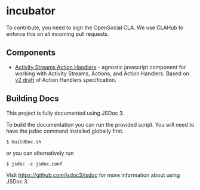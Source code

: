 incubator
=========
To contribute, you need to sign the OpenSocial CLA.  We use CLAHub to enforce this on all incoming pull requests.

## Components
- [Activity Streams Action Handlers](http://opensocial.org/projects/) - agnostic javascript component for working with Activity Streams, Actions, and Action Handlers.  Based on [v2 draft](http://www.ietf.org/id/draft-snell-activitystreams-actions-02.txt) of Action Handlers specification.

## Building Docs
This project is fully documented using JSDoc 3.

To build the documentation you can run the provided script.  You will need to have
the jsdoc command installed globally first.

    $ buildDoc.sh

or you can alternatively run

    $ jsdoc -c jsdoc.conf

Visit https://github.com/jsdoc3/jsdoc for more information about using JSDoc 3.
